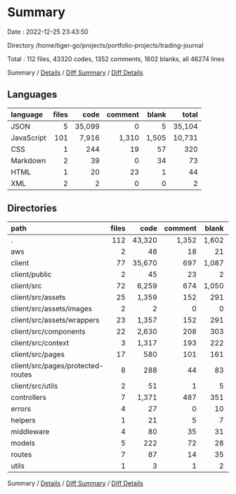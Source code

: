# Summary

Date : 2022-12-25 23:43:50

Directory /home/tiger-go/projects/portfolio-projects/trading-journal

Total : 112 files,  43320 codes, 1352 comments, 1602 blanks, all 46274 lines

Summary / [Details](details.md) / [Diff Summary](diff.md) / [Diff Details](diff-details.md)

## Languages
| language | files | code | comment | blank | total |
| :--- | ---: | ---: | ---: | ---: | ---: |
| JSON | 5 | 35,099 | 0 | 5 | 35,104 |
| JavaScript | 101 | 7,916 | 1,310 | 1,505 | 10,731 |
| CSS | 1 | 244 | 19 | 57 | 320 |
| Markdown | 2 | 39 | 0 | 34 | 73 |
| HTML | 1 | 20 | 23 | 1 | 44 |
| XML | 2 | 2 | 0 | 0 | 2 |

## Directories
| path | files | code | comment | blank | total |
| :--- | ---: | ---: | ---: | ---: | ---: |
| . | 112 | 43,320 | 1,352 | 1,602 | 46,274 |
| aws | 2 | 48 | 18 | 21 | 87 |
| client | 77 | 35,670 | 697 | 1,087 | 37,454 |
| client/public | 2 | 45 | 23 | 2 | 70 |
| client/src | 72 | 6,259 | 674 | 1,050 | 7,983 |
| client/src/assets | 25 | 1,359 | 152 | 291 | 1,802 |
| client/src/assets/images | 2 | 2 | 0 | 0 | 2 |
| client/src/assets/wrappers | 23 | 1,357 | 152 | 291 | 1,800 |
| client/src/components | 22 | 2,630 | 208 | 303 | 3,141 |
| client/src/context | 3 | 1,317 | 193 | 222 | 1,732 |
| client/src/pages | 17 | 580 | 101 | 161 | 842 |
| client/src/pages/protected-routes | 8 | 288 | 44 | 83 | 415 |
| client/src/utils | 2 | 51 | 1 | 5 | 57 |
| controllers | 7 | 1,371 | 487 | 351 | 2,209 |
| errors | 4 | 27 | 0 | 10 | 37 |
| helpers | 1 | 21 | 5 | 7 | 33 |
| middleware | 4 | 80 | 35 | 31 | 146 |
| models | 5 | 222 | 72 | 28 | 322 |
| routes | 7 | 87 | 14 | 35 | 136 |
| utils | 1 | 3 | 1 | 2 | 6 |

Summary / [Details](details.md) / [Diff Summary](diff.md) / [Diff Details](diff-details.md)
